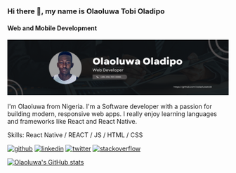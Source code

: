 ### Hi there 👋, my name is Olaoluwa Tobi Oladipo
#### Web and Mobile Development
![Web and Mobile Development](https://github.com/oolaoluwatobi/oolaoluwatobi/blob/main/Black%20Minimal%20Motivation%20Quote%20LinkedIn%20Banner.png)

I'm Olaoluwa from Nigeria. I'm a Software developer with a passion for building modern, responsive web apps. I really enjoy learning languages and frameworks like React and React Native.

Skills: React Native / REACT / JS / HTML / CSS



[<img src='https://cdn.jsdelivr.net/npm/simple-icons@3.0.1/icons/github.svg' alt='github' height='40'>](https://github.com/oolaoluwatobi)  [<img src='https://cdn.jsdelivr.net/npm/simple-icons@3.0.1/icons/linkedin.svg' alt='linkedin' height='40'>](https://www.linkedin.com/in/olaoluwa-oladipo-242422124/)  [<img src='https://cdn.jsdelivr.net/npm/simple-icons@3.0.1/icons/twitter.svg' alt='twitter' height='40'>](https://twitter.com/o_olaoluwatobi)  [<img src='https://cdn.jsdelivr.net/npm/simple-icons@3.0.1/icons/stackoverflow.svg' alt='stackoverflow' height='40'>](https://stackoverflow.com/users/oolaoluwatobi)  




[![Olaoluwa's GitHub stats](https://github-readme-stats.vercel.app/api?username=oolaoluwatobi)](https://github.com/oolaoluwatobi/github-readme-stats)
